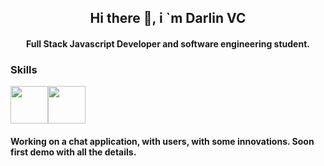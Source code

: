 <h2 align="center">Hi there 👋, i `m Darlin VC</h2>
<h4 align="center">Full Stack Javascript Developer and software engineering student.</h4>

<h3>Skills</h3>
<div style="display:flex; flex-direction: row;">
<img src="https://pluralsight2.imgix.net/paths/images/javascript-542e10ea6e.png" width="60" heigth="60">
<img src="https://res.cloudinary.com/practicaldev/image/fetch/s--LkL103Qa--/c_imagga_scale,f_auto,fl_progressive,h_900,q_auto,w_1600/https://d2eip9sf3oo6c2.cloudfront.net/tags/images/000/000/377/landscape/typescriptlang.png" width="60" heigth="60">
</div>


<h4 >Working on a chat application, with users, with some innovations. Soon first demo with all the details.</h4>
